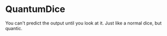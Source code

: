 # QuantumDice
You can't predict the output until you look at it. Just like a normal dice, but quantic.
